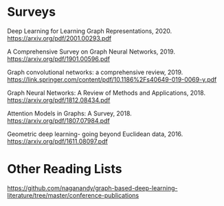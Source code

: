 # Surveys

Deep Learning for Learning Graph Representations, 2020. https://arxiv.org/pdf/2001.00293.pdf

A Comprehensive Survey on Graph Neural Networks, 2019. https://arxiv.org/pdf/1901.00596.pdf

Graph convolutional networks: a comprehensive review, 2019. https://link.springer.com/content/pdf/10.1186%2Fs40649-019-0069-y.pdf

Graph Neural Networks: A Review of Methods and Applications, 2018. https://arxiv.org/pdf/1812.08434.pdf

Attention Models in Graphs: A Survey, 2018. https://arxiv.org/pdf/1807.07984.pdf

Geometric deep learning- going beyond Euclidean data, 2016. https://arxiv.org/pdf/1611.08097.pdf

# Other Reading Lists

https://github.com/naganandy/graph-based-deep-learning-literature/tree/master/conference-publications
